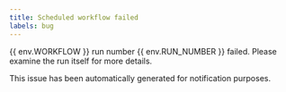 ```yaml
---
title: Scheduled workflow failed
labels: bug
---
```

{{ env.WORKFLOW }} run number {{ env.RUN_NUMBER }} failed.  Please examine the run itself for more details.

This issue has been automatically generated for notification purposes.

